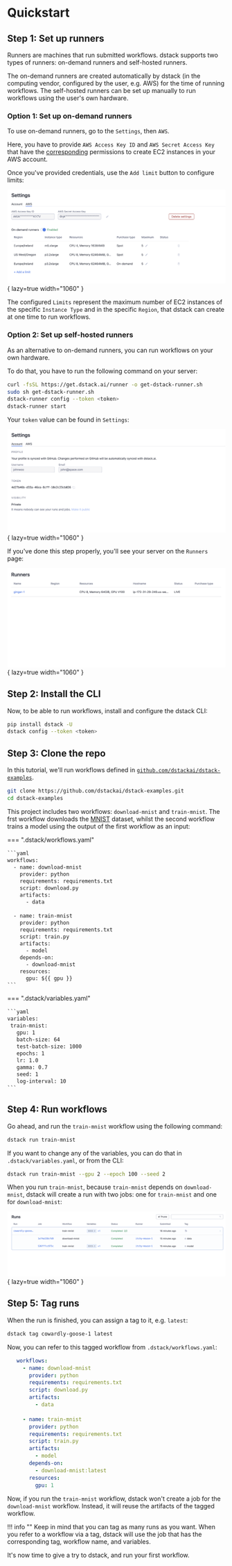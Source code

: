 # Quickstart

## Step 1: Set up runners

Runners are machines that run submitted workflows. dstack supports two types of runners: on-demand runners
and self-hosted runners. 

The on-demand runners are created automatically by dstack (in the computing vendor, configured by the user, e.g. AWS) 
for the time of running workflows. The self-hosted runners can be set up manually to run workflows
using the user's own hardware.

### Option 1: Set up on-demand runners

To use on-demand runners, go to the `Settings`, then `AWS`.

Here, you have to provide `AWS Access Key ID` and `AWS Secret Access Key` that have the
[corresponding](on-demand-runners.md#aws-credentials) permissions to create EC2 instances in your AWS account.

Once you've provided credentials, use the `Add limit` button to configure limits:

![](images/dstack_on_demand_settings.png){ lazy=true width="1060" }

The configured `Limits` represent the maximum number of EC2 instances of the specific `Instance Type` and in the specific `Region`, that
dstack can create at one time to run workflows.

### Option 2: Set up self-hosted runners

As an alternative to on-demand runners, you can run workflows on your own hardware. 

To do that, you have to run the following command on your server:

```bash
curl -fsSL https://get.dstack.ai/runner -o get-dstack-runner.sh
sudo sh get-dstack-runner.sh
dstack-runner config --token <token>
dstack-runner start
```

Your `token` value can be found in `Settings`:

![](images/dstack_quickstart_token.png){ lazy=true width="1060" }

If you've done this step properly, you'll see your server on the `Runners` page:

![](images/dstack_quickstart_runners.png){ lazy=true width="1060" }

## Step 2: Install the CLI

Now, to be able to run workflows, install and configure the dstack CLI:

```bash
pip install dstack -U
dstack config --token <token> 
```

## Step 3: Clone the repo

In this tutorial, we'll run workflows defined in 
[`github.com/dstackai/dstack-examples`](https://github.com/dstackai/dstack-examples).

```bash
git clone https://github.com/dstackai/dstack-examples.git
cd dstack-examples
```

This project includes two workflows: `download-mnist` and `train-mnist`. The frst workflow downloads the [MNIST](http://yann.lecun.com/exdb/mnist/) dataset,
whilst the second workflow trains a model using the output of the first workflow as an input:

=== ".dstack/workflows.yaml"

    ```yaml
    workflows:
      - name: download-mnist
        provider: python
        requirements: requirements.txt
        script: download.py
        artifacts:
          - data
    
      - name: train-mnist
        provider: python
        requirements: requirements.txt
        script: train.py
        artifacts:
          - model
        depends-on:
          - download-mnist
        resources:
          gpu: ${{ gpu }}     
    ```

=== ".dstack/variables.yaml"

    ```yaml
    variables:
     train-mnist:
       gpu: 1
       batch-size: 64
       test-batch-size: 1000
       epochs: 1
       lr: 1.0
       gamma: 0.7
       seed: 1
       log-interval: 10
    ```

## Step 4: Run workflows

Go ahead, and run the `train-mnist` workflow using the following command:

```bash
dstack run train-mnist 
```

If you want to change any of the variables, you can do that in `.dstack/variables.yaml`, or from the CLI:

```bash
dstack run train-mnist --gpu 2 --epoch 100 --seed 2
```

When you run `train-mnist`, because `train-mnist` depends on `download-mnist`, dstack will create a run with two jobs: 
one for `train-mnist` and one for `download-mnist`:

![](images/dstack_quickstart_runs.png){ lazy=true width="1060" }

## Step 5: Tag runs

When the run is finished, you can assign a tag to it, e.g. `latest`:

```bash
dstack tag cowardly-goose-1 latest
```

Now, you can refer to this tagged workflow from `.dstack/workflows.yaml`:

```yaml
   workflows:
     - name: download-mnist
       provider: python
       requirements: requirements.txt
       script: download.py
       artifacts:
         - data

     - name: train-mnist
       provider: python
       requirements: requirements.txt
       script: train.py
       artifacts:
         - model
       depends-on:
         - download-mnist:latest
       resources:
         gpu: 1     
```

Now, if you run the `train-mnist` workflow, dstack won't create a job for the `download-mnist` workflow.
Instead, it will reuse the artifacts of the tagged workflow.

!!! info ""
    Keep in mind that you can tag as many runs as you want. When you refer to a workflow via a tag, 
    dstack will use the job that has the corresponding tag, workflow name, and variables.

It's now time to give a try to dstack, and run your first workflow.
